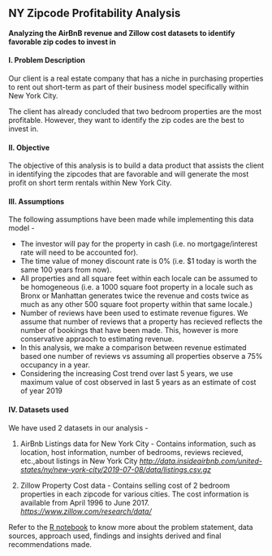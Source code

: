 ## NY Zipcode Profitability Analysis
**Analyzing the AirBnB revenue and Zillow cost datasets to identify favorable zip codes to invest in**

#### I. Problem Description

Our client is a real estate company that has a niche in purchasing properties to rent out short-term as part of their business model specifically within New York City.

The client has already concluded that two bedroom properties are the most profitable. However, they want to identify the zip codes are the best to invest in.

#### II. Objective
The objective of this analysis is to build a data product that assists the client in identifying the zipcodes that are favorable and will generate the most profit on short term rentals within New York City.

#### III. Assumptions
The following assumptions have been made while implementing this data model -

* The investor will pay for the property in cash (i.e. no mortgage/interest rate will need to be accounted for).
* The time value of money discount rate is 0% (i.e. $1 today is worth the same 100 years from now).
* All properties and all square feet within each locale can be assumed to be homogeneous (i.e. a 1000 square foot property in a locale such as Bronx or Manhattan generates twice the revenue and costs twice as much as any other 500 square foot property within that same locale.)
* Number of reviews have been used to estimate revenue figures. We assume that number of reviews that a property has recieved reflects the number of bookings that have been made. This, however is more conservative appraoch to estimating revenue.
* In this analysis, we make a comparison between revenue estimated based one number of reviews vs assuming all properties observe a 75% occupancy in a year.
* Considering the increasing Cost trend over last 5 years, we use maximum value of cost observed in last 5 years as an estimate of cost of year 2019

#### IV. Datasets used

We have used 2 datasets in our analysis -

  1. AirBnb Listings data for New York City - Contains information, such as location, host information, number of bedrooms, reviews recieved, etc.,about listings in New York City _http://data.insideairbnb.com/united-states/ny/new-york-city/2019-07-08/data/listings.csv.gz_

  2. Zillow Property Cost data - Contains selling cost of 2 bedroom properties in each zipcode for various cities. The cost information is available from April 1996 to June 2017. _https://www.zillow.com/research/data/_

Refer to the [R notebook](https://meenal-narsinghani.github.io/Zipcode-Profitability-Analysis/Narsinghani.Meenal_DataChallenge_Code.html) to know more about the problem statement, data sources, approach used, findings and insights derived and final recommendations made.
